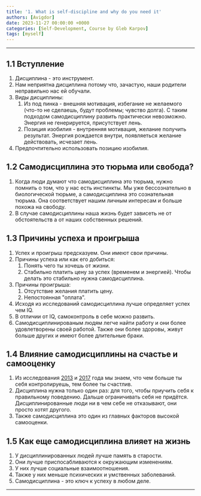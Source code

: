 ```yaml
---
title: '1. What is self-discipline and why do you need it'
authors: [Avigdor]
date: 2023-11-27 00:00:00 +0000
categories: [Self-Development, Course by Gleb Karpov]
tags: [myself]
---
```


___
## 1.1 Вступление
1. Дисциплина - это инструмент.
2. Нам неприятна дисциплина потому что, зачастую, наши родители неправильно нас ей обучали.
3. Виды дисциплины:
    1. Из под пинка - внешняя мотивация, избегание не желаемого (что-то не сделаешь, будут проблемы; чувство долга). С таким подходом самодисциплину развить практически невозможно. Энергия не генерируется, присутствует лень.
    2. Позиция изобилия - внутренняя мотивация, желание получить результат. Энергия рождается внутри, появляеться желание действовать, исчезает лень.
4. Предпочтительно использовать позицию изобилия.
## 1.2 Самодисциплина это тюрьма или свобода?
1. Когда люди думают что самодисциплина это тюрьма, нужно помнить о том, что у нас есть инстинкты. Мы уже бессознательно в биологической тюрьме, а самодисциплина это сознательная тюрьма. Она соответствует нашим личным интересам и больше похожа на свободу.
2.  В случае самодисциплины наша жизнь будет зависеть не от обстоятельств а от наших собственных решений.
## 1.3 Причины успеха и проигрыша
1. Успех и проигрыш предсказуем. Они имеют свои причины.
2. Причины успеха или как его добиться:
    1. Понять чего ты хочешь от жизни.
    2. Стабильно платить цену за успех (временем и энергией). Чтобы делать это стабильно нужна самодисциплина.
3. Причины проигрыша:
    1. Отсутствие желания платить цену.
    2. Непостоянная "оплата".
4. Исходя из исследований самодисциплина лучше определяет успех чем IQ.
5. В отличии от IQ, самоконтроль в себе можно развить. 
6. Самодисциплинированым людям легче найти работу и они более удовлетворены своей работой. Также они более здоровы, живут больше других и имеют более длительные браки.
## 1.4 Влияние самодисциплины на счастье и самооценку
1. Из исследования [2013](http://onlinelibrary.wiley.com/doi/10.1111/jopy.12050/abstract) и [2017](http://onlinelibrary.wiley.com/doi/10.1111/jopy.12322/full) года мы знаем, что чем больше ты себя контролируешь, тем более ты счастлив.
2. Дисциплина нужна только один раз: для того, чтобы приучить себя к правильному поведению. Дальше ограничивать себя не придётся. Дисциплинированные люди ни в чем себе не             отказывают, они просто хотят другого.
3. Также самодисциплина это один из главных факторов высокой самооценки.
## 1.5 Как еще самодисциплина влияет на жизнь
1. У дисциплинированных людей лучше память в старости.
2. Они лучше приспосабливаются к окружающим изменениям.
3. У них лучше социальные взаимоотношения.
4. Также у них меньше психических и умственных заболеваний.
5. Самодисциплина - это ключ к успеху в любом деле.
---
